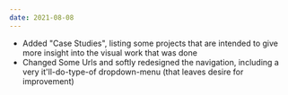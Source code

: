 ```yaml
---
date: 2021-08-08
---
```


+ Added "Case Studies", listing some projects that are intended to give more insight into the visual work that was done
+ Changed Some Urls and softly redesigned the navigation, including a very it'll-do-type-of dropdown-menu (that leaves desire for improvement)